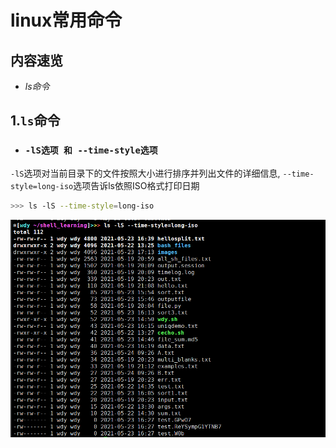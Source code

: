 # linux常用命令

## 内容速览

- *ls命令*

## 1.`ls`命令

- ### `-lS选项 和 --time-style选项`

`-lS`选项对当前目录下的文件按照大小进行排序并列出文件的详细信息, `--time-style=long-iso`选项告诉ls依照ISO格式打印日期

```bash
>>> ls -lS --time-style=long-iso
```

![输出结果](https://github.com/code4EE/images/blob/main/20210524094502_ls.png)

